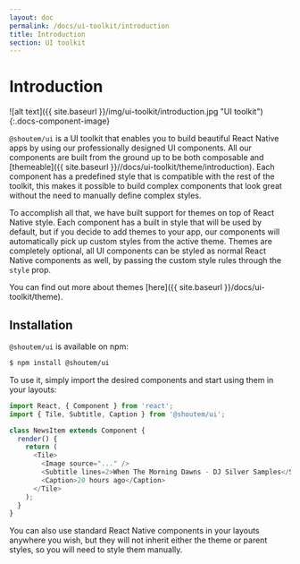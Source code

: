 ```yaml
---
layout: doc
permalink: /docs/ui-toolkit/introduction
title: Introduction
section: UI toolkit
---
```


# Introduction

![alt text]({{ site.baseurl }}/img/ui-toolkit/introduction.jpg "UI toolkit"){:.docs-component-image}

`@shoutem/ui` is a UI toolkit that enables you to build beautiful React Native apps by using our professionally designed UI components. All our components are built from the ground up to be both composable and [themeable]({{ site.baseurl }}//docs/ui-toolkit/theme/introduction). Each component has a predefined style that is compatible with the rest of the toolkit, this makes it possible to build complex components that look great without the need to manually define complex styles.

To accomplish all that, we have built support for themes on top of React Native style. Each component has a built in style that will be used by default, but if you decide to add themes to your app, our components will automatically pick up custom styles from the active theme. Themes are completely optional, all UI components can be styled as normal React Native components as well, by passing the custom style rules through the `style` prop.

You can find out more about themes [here]({{ site.baseurl }}/docs/ui-toolkit/theme).

## Installation

`@shoutem/ui` is available on npm:

```bash
$ npm install @shoutem/ui
```

To use it, simply import the desired components and start using them in your layouts:

```JavaScript
import React, { Component } from 'react';
import { Tile, Subtitle, Caption } from '@shoutem/ui';

class NewsItem extends Component {
  render() {
    return (
      <Tile>
        <Image source="..." />
        <Subtitle lines=2>When The Morning Dawns - DJ Silver Samples</Subtitle>
        <Caption>20 hours ago</Caption>
      </Tile>
    );
  }
}
```

You can also use standard React Native components in your layouts anywhere you wish, but they will not inherit either the theme or parent styles, so you will need to style them manually.
